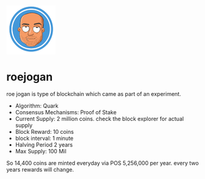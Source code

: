 ![Logo](https://raw.githubusercontent.com/dataanalytics3crypto/roejoganwallet/main/logo.png)
# roejogan
roe jogan is type of blockchain which came as part of an experiment.

- Algorithm: Quark
- Consensus Mechanisms: Proof of Stake
- Current Supply: 2 million coins. check the block explorer for actual supply
- Block Reward: 10 coins
- block interval: 1 minute
- Halving Period 2 years
- Max Supply: 100 Mil

So 14,400 coins are minted everyday via POS 5,256,000 per year.
every two years rewards will change. 
